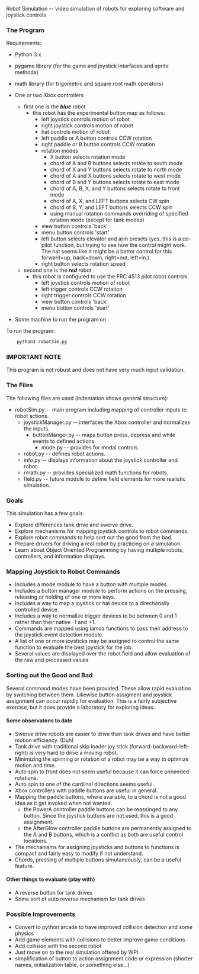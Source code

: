 Robot Simulation -- video simulation of robots for exploring software and joystick controls

### The Program
Requirements:
- Python 3.x
- pygame library (for the game and joystick interfaces and sprite methods)
- math library (for trigometric and square root math operators)
- One or two Xbox controllers
  - first one is the ***blue*** robot
    - this robot has the experimental button map as follows:
        - left joystick controls motion of robot
        - right joystick controls motion of robot
        - hat controls motion of robot
        - left paddle or A button controls CCW rotation
        - right paddle or B button controls CCW rotation
        - rotation modes
          - X button selects rotation mode
          - chord of A and B buttons selects rotate to south mode
          - chord of X and Y buttons selects rotate to north mode
          - chord of A and X buttons selects rotate to west mode
          - chord of B and Y buttons selects rotate to east mode
          - chord of A, B, X, and Y buttons selects rotate to front mode
          - chord of A, X, and LEFT buttons selects CW spin
          - chord of B, Y, and LEFT buttons selects CCW spin
          - using manual rotation commands overriding of specified rotation mode (except for tank modes)
        - view button controls 'back'
        - menu button controls 'start'
        - left button selects elevator and arm presets (yes, this is a co-pilot function, but trying to see how the control might work. The hat seems like it might be a better control for this forward=up, back=down, right=out, left=in.)
        - right button selects rotation speed
  - second one is the ***red*** robot
    - this robot is configured to use the FRC 4513 pilot robot controls.
        - left joystick controls motion of robot
        - left trigger controls CCW rotation
        - right trigger controls CCW rotation
        - view button controls 'back'
        - menu button controls 'start'

- Some machine to run the program on

To run the program:
``` bash
    python3 robotSim.py
```
### IMPORTANT NOTE

This program is not robust and does not have very much input validation.

### The Files

The following files are used (indentation shows general structure):

- robotSim.py -- main program including mapping of controller inputs to robot actions.
  - joystickManager.py -- interfaces the Xbox controller and normalizes the inputs.
    - buttonManger.py -- maps button press, depress and while events to defined actions.
        - mode.py -- provides for modal controls.
  - robot.py -- defines robot actions.
  - info.py -- displays information about the joystick controller and robot.
  - rmath.py -- provides specialized math functions for robots.
  - field.py -- future module to define field elements for more realistic simulation.

### Goals
This simulation has a few goals:
- Explore differences  tank drive and swerve drive.
- Explore mechanisms for mapping joystick controls to robot commands.
- Explore robot commands to help sort out the good from the bad.
- Prepare drivers for driving a real robot by practicing on a simulation.
- Learn about Object Oriented Programming by having multiple robots, controllers, and information displays.

### Mapping Joystick to Robot Commands
- Includes a mode module to have a button with multiple modes.
- Includes a button manager module to perform actions on the pressing, releasing or holding of one or more keys.
- Includes a way to map a joystick or hat device to a directionally controlled device.
- Includes a way to normalize trigger devices to be between 0 and 1 rather than their native -1 and +1.
- Commands are mapped using lamda functions to pass their address to the joystick event detection module.
- A list of one or more joysticks may be assigned to control the same function to evaluate the best joystick for the job.
- Several values are displayed over the robot field and allow evaluation of the raw and processed values

### Sorting out the Good and Bad
Several command modes have been provided. These allow rapid evaluation by switching between them. Likewise button assigment and joystick assignment can occur rapidly for evaluation.
This is a fairly subjective exercise, but it does provide a laboratory for exploring ideas.

#### Some observatons to date
- Swerve drive robots are easier to drive than tank drives and have better motion efficiency. (Duh)
- Tank drive with traditional skip loader joy stick (forward-backward-left-right) is very hard to drive a moving robot.
- Minimizing the spinning or rotation of a robot may be a way to optimize motion and time.
- Auto spin to front does not seem useful because it can force unneeded rotations.
- Auto spin to one of the cardiinal directions seems useful.
- Xbox controllers with paddle buttons are useful in general.
- Mapping the paddle buttons, where available, to a chord is not a good idea as it get invoked when not wanted.
    - the PowerA controller paddle buttons can be reassinged to any button. Since the joystick buttons are not used, this is a good assignment.
    - the AfterGlow controller paddle buttons are permanently assigned to the A and B buttons, which is a conflict as both are useful control locations.
- The mechanisms for assigning joysticks and buttons to functions is compact and fairly easy to modify if not understand. 
- Chords, pressing of multiple buttons simutaneously, can be a useful feature.

#### Other things to evaluate (play with)
- A reverse button for tank drives
- Some sort of auto reverse mechanism for tank drives

### Possible Improvements
- Convert to python arcade to have improved collision detection and some physics
- Add game elements with collisions to better improve game conditions
- Add collision with the second robot
- Just move on to the real simulation offered by WPI
- simplification of button to action assignment code or expression (shorter names, initialization table, or something else...)